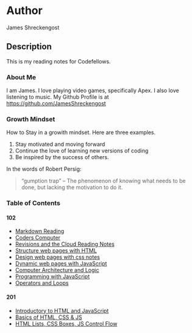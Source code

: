# Author 
James Shreckengost

## Description
This is my reading notes for Codefellows.

### About Me
I am James. I love playing video games, specifically Apex. I also love listening to music.
My Github Profile is at https://github.com/JamesShreckengost

### Growth Mindset
How to Stay in a growith mindset. Here are three examples.
  1. Stay motivated and moving forward
  2. Continue the love of learning new versions of coding
  3. Be inspired by the success of others.

In the words of Robert Persig: 
> “gumption trap” – The phenomenon of knowing what needs to be done, but lacking the motivation to do it. 

### Table of Contents
#### 102
- [Markdown Reading](markdown.md)
- [Coders Computer](coders-computer.md)
- [Revisions and the Cloud Reading Notes](read03.md)
- [Structure web pages with HTML](read04.md)
- [Design web pages with css notes](read05.md)
- [Dynamic web pages with JavaScript](read06a.md)
- [Computer Architecture and Logic](read06b.md)
- [Programming with JavaScript](read07.md)
- [Operators and Loops](read08.md)
#### 201
- [Introductory to HTML and JavaScript](/201/read01.md)
- [Basics of HTML, CSS & JS](/201/read02.md)
- [HTML Lists, CSS Boxes, JS Control Flow](/201/read.03md)
